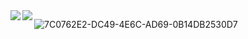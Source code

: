 
<a href="https://github.com/anuraghazra/github-readme-stats">
  <img align="left" src="https://github-readme-stats.vercel.app/api?username=kurisu-seima&count_private=true&show_icons=true" />
</a>
<a href="https://github.com/anuraghazra/github-readme-stats">
  <img align="left" src="https://github-readme-stats.vercel.app/api/top-langs/?username=kurisu-seima" />
</a>

![7C0762E2-DC49-4E6C-AD69-0B14DB2530D7](https://user-images.githubusercontent.com/74137008/115740050-6b5dde80-a3c9-11eb-96fb-79c1de54d136.png)

